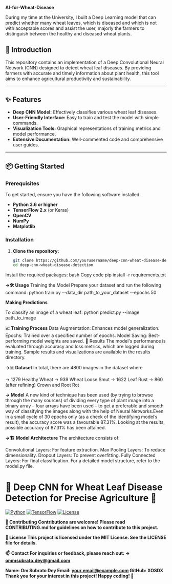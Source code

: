 **AI-for-Wheat-Disease**

During my time at the University, I built a Deep Learning model that can predict whether many wheat leaves, which is diseased and 
which is not with acceptable scores and assist the user, majorly the farmers to distinguish between the healthy and diseased wheat plants.


## 🚀 Introduction
This repository contains an implementation of a Deep Convolutional Neural Network (CNN) designed to detect wheat leaf diseases. By providing farmers with accurate and timely information about plant health, this tool aims to enhance agricultural productivity and sustainability.

---

## ✨ Features
- **Deep CNN Model:** Effectively classifies various wheat leaf diseases.
- **User-Friendly Interface:** Easy to train and test the model with simple commands.
- **Visualization Tools:** Graphical representations of training metrics and model performance.
- **Extensive Documentation:** Well-commented code and comprehensive user guides.

---

## 📦 Getting Started

### Prerequisites
To get started, ensure you have the following software installed:
- **Python 3.6 or higher**
- **TensorFlow 2.x** (or Keras)
- **OpenCV**
- **NumPy**
- **Matplotlib**

### Installation
1. **Clone the repository:**
   ```bash
   git clone https://github.com/yourusername/deep-cnn-wheat-disease-detection.git
   cd deep-cnn-wheat-disease-detection
Install the required packages:
bash
Copy code
pip install -r requirements.txt

**->🛠️ Usage**
Training the Model
Prepare your dataset and run the following command:
python train.py --data_dir path_to_your_dataset --epochs 50

**Making Predictions**

To classify an image of a wheat leaf:
python predict.py --image path_to_image

**📈 Training Process**
Data Augmentation: Enhances model generalization.
Epochs: Trained over a specified number of epochs.
Model Saving: Best-performing model weights are saved.
🎉 Results
The model's performance is evaluated through accuracy and loss metrics, which are logged during training. Sample results and visualizations are available in the results directory.

**->📊 Dataset**
In total, there are 4800 images in the dataset where

-> 1279 Healthy Wheat
-> 939 Wheat Loose Smut
-> 1622 Leaf Rust
-> 860 (after refining) Crown and Root Rot

**-> Model**
A new kind of technique has been used (by trying to browse through the many sources) of dividing every type of plant image into a binary array – four arrays have been used – to get a preferable and smooth way of classifying the images along with the help of Neural Networks.Even in a small cycle of 30 epochs only (as a check of the identifying model’s result), the accuracy score was a favourable 87.31%. Looking at the results, possible accuracy of 87.31% has been attained.

**->🏗️ Model Architecture**
The architecture consists of:

Convolutional Layers: For feature extraction.
Max Pooling Layers: To reduce dimensionality.
Dropout Layers: To prevent overfitting.
Fully Connected Layers: For final classification.
For a detailed model structure, refer to the model.py file.


# 🌾 Deep CNN for Wheat Leaf Disease Detection for Precise Agriculture 🌾

[![Python](https://img.shields.io/badge/Python-3.6%2B-blue.svg)](https://www.python.org/)
[![TensorFlow](https://img.shields.io/badge/TensorFlow-2.x-orange.svg)](https://www.tensorflow.org/)
[![License](https://img.shields.io/badge/License-MIT-brightgreen.svg)](LICENSE)

**🤝 Contributing
Contributions are welcome! Please read CONTRIBUTING.md for guidelines on how to contribute to this project.**

**📜 License
This project is licensed under the MIT License. See the LICENSE file for details.**

**📫 Contact
For inquiries or feedback, please reach out:
-> ommsubrato.dey@gmail.com**

**Name: Om Subrato Dey
Email: your.email@example.com
GitHub: XOSDX
Thank you for your interest in this project! Happy coding! 🚀**
